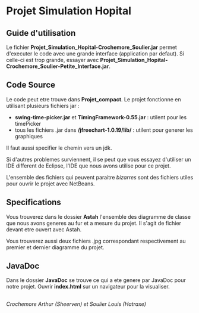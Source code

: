 # Projet Simulation Hopital

## Guide d'utilisation

Le fichier **Projet_Simulation_Hopital-Crochemore_Soulier.jar** permet d'executer le code avec une grande interface (application par defaut). Si celle-ci est trop grande, essayer avec **Projet_Simulation_Hopital-Crochemore_Soulier-Petite_Interface.jar**.

## Code Source

Le code peut etre trouve dans **Projet_compact**. Le projet fonctionne en utilisant plusieurs fichiers jar :

- **swing-time-picker.jar** et **TimingFramework-0.55.jar** : utilent pour les timePicker
- tous les fichiers .jar dans **/jfreechart-1.0.19/lib/** : utilent pour generer les graphiques

Il faut aussi specifier le chemin vers un jdk.

Si d'autres problemes surviennent, il se peut que vous essayez d'utiliser un IDE different de Eclipse, l'IDE que nous avons utilise pour ce projet.

L'ensemble des fichiers qui peuvent paraitre _bizarres_ sont des fichiers utiles pour ouvrir le projet avec NetBeans.

## Specifications

Vous trouverez dans le dossier **Astah** l'ensemble des diagramme de classe que nous avons generes au fur et a mesure du projet. Il s'agit de fichier devant etre ouvert avec Astah. 

Vous trouverez aussi deux fichiers .jpg correspondant respectivement au premier et dernier diagramme du projet.

## JavaDoc

Dans le dossier **JavaDoc** se trouve ce qui a ete genere par JavaDoc pour notre projet. Ouvrir **index.html** sur un navigateur pour la visualiser.

##

_Crochemore Arthur (Sheerven) et Soulier Louis (Hatraxe)_